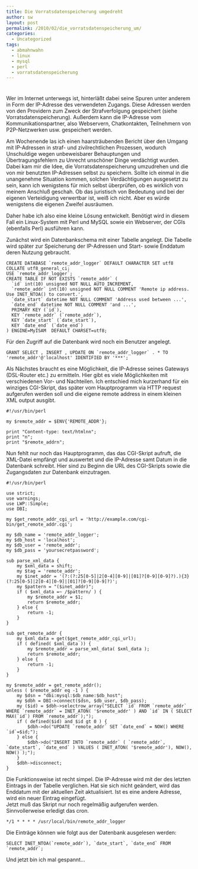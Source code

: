 ```yaml
---
title: Die Vorratsdatenspeicherung umgedreht
author: sw
layout: post
permalink: /2010/02/die_vorratsdatenspeicherung_um/
categories:
  - Uncategorized
tags:
  - abmahnwahn
  - linux
  - mysql
  - perl
  - vorratsdatenspeicherung
---
```

# 

Wer im Internet unterwegs ist, hinterläßt dabei seine Spuren unter anderem in Form der IP-Adresse des verwendeten Zugangs. Diese Adressen werden von den Providern zum Zweck der Strafverfolgung gespeichert (siehe Vorratsdatenspeicherung). Außerdem kann die IP-Adresse vom Kommunikationspartner, also Webservern, Chatkontakten, Teilnehmern von P2P-Netzwerken usw. gespeichert werden.

Am Wochenende las ich einen haarsträubenden Bericht über den Umgang mit IP-Adressen in straf- und zivilrechtlichen Prozessen, wodurch Unschuldige wegen unbeweisbarer Behauptungen und Übertragungsfehlern zu Unrecht unschöner Dinge verdächtigt wurden. Dabei kam mir die Idee, die Vorratsdatenspeicherung umzudrehen und die von mir benutzten IP-Adressen selbst zu speichern. Sollte ich einmal in die unangenehme Situation kommen, solchen Verdächtigungen ausgesetzt zu sein, kann ich wenigstens für mich selbst überprüfen, ob es wirklich von meinem Anschluß geschah. Ob das juristisch von Bedeutung und bei der eigenen Verteidigung verwertbar ist, weiß ich nicht. Aber es würde wenigstens die eigenen Zweifel ausräumen.

Daher habe ich also eine kleine Lösung entwickelt. Benötigt wird in diesem Fall ein Linux-System mit Perl und MySQL sowie ein Webserver, der CGIs (ebenfalls Perl) ausführen kann.

Zunächst wird ein Datenbankschema mit einer Tabelle angelegt. Die Tabelle wird später zur Speicherung der IP-Adressen und Start- sowie Enddatum deren Nutzung gebraucht.

    CREATE DATABASE `remote_addr_logger` DEFAULT CHARACTER SET utf8 COLLATE utf8_general_ci;
    USE `remote_addr_logger`;
    CREATE TABLE IF NOT EXISTS `remote_addr` (
      `id` int(10) unsigned NOT NULL AUTO_INCREMENT,
      `remote_addr` int(10) unsigned NOT NULL COMMENT 'Remote ip address. Use INET_NTOA() to convert.',
      `date_start` datetime NOT NULL COMMENT 'Address used between ...',
      `date_end` datetime NOT NULL COMMENT 'and ...',
      PRIMARY KEY (`id`),
      KEY `remote_addr` (`remote_addr`),
      KEY `date_start` (`date_start`),
      KEY `date_end` (`date_end`)
    ) ENGINE=MyISAM  DEFAULT CHARSET=utf8;
    

Für den Zugriff auf die Datenbank wird noch ein Benutzer angelegt.

    GRANT SELECT , INSERT , UPDATE ON `remote_addr_logger` . * TO 'remote_addr'@'localhost' IDENTIFIED BY '***';
    

Als Nächstes braucht es eine Möglichkeit, die IP-Adresse seines Gateways (DSL-Router etc.) zu ermitteln. Hier gibt es viele Möglichkeiten mit verschiedenen Vor- und Nachteilen. Ich entschied mich kurzerhand für ein winziges CGI-Skript, das später vom Hauptprogramm via HTTP request aufgerufen werden soll und die eigene remote address in einem kleinen XML output ausgibt.

    #!/usr/bin/perl
    
    my $remote_addr = $ENV{'REMOTE_ADDR'};
    
    print "Content-type: text/htmlnn";
    print "n";
    print "$remote_addrn";
    

Nun fehlt nur noch das Hauptprogramm, das das CGI-Skript aufruft, die XML-Datei empfängt und auswertet und die IP-Adresse samt Datum in die Datenbank schreibt. Hier sind zu Beginn die URL des CGI-Skripts sowie die Zugangsdaten zur Datenbank einzutragen.

    #!/usr/bin/perl
    
    use strict;
    use warnings;
    use LWP::Simple;
    use DBI;
    
    my $get_remote_addr_cgi_url = 'http://example.com/cgi-bin/get_remote_addr.cgi';
    
    my $db_name = 'remote_addr_logger';
    my $db_host = 'localhost';
    my $db_user = 'remote_addr';
    my $db_pass = 'yoursecretpassword';
    
    sub parse_xml_data {
        my $xml_data = shift;
        my $tag = 'remote_addr';
        my $inet_addr = '(?:(?:25[0-5]|2[0-4][0-9]|[01]?[0-9][0-9]?).){3}(?:25[0-5]|2[0-4][0-9]|[01]?[0-9][0-9]?)';
        my $pattern = "($inet_addr)";
        if ( $xml_data =~ /$pattern/ ) {
            my $remote_addr = $1;
            return $remote_addr;
        } else {
            return -1;
        }
    }
    
    sub get_remote_addr {
        my $xml_data = get($get_remote_addr_cgi_url);
        if ( defined( $xml_data )) {
            my $remote_addr = parse_xml_data( $xml_data );
            return $remote_addr;
        } else {
            return -1;
        }
    }
    
    my $remote_addr = get_remote_addr();
    unless ( $remote_addr eq -1 ) {
        my $dsn = "dbi:mysql:$db_name:$db_host";
        my $dbh = DBI->connect($dsn, $db_user, $db_pass);
        my ($id) = $dbh->selectrow_array("SELECT `id` FROM `remote_addr` WHERE `remote_addr` = INET_ATON( '$remote_addr' ) AND `id` IN ( SELECT MAX(`id`) FROM `remote_addr`);");
        if ( defined($id) and $id gt 0 ) {
            $dbh->do("UPDATE `remote_addr` SET `date_end` = NOW() WHERE `id`=$id;");
        } else {
            $dbh->do("INSERT INTO `remote_addr` ( `remote_addr`, `date_start`, `date_end` ) VALUES ( INET_ATON( '$remote_addr'), NOW(), NOW() );");
        }
        $dbh->disconnect;
    }
    

Die Funktionsweise ist recht simpel. Die IP-Adresse wird mit der des letzten Eintrags in der Tabelle verglichen. Hat sie sich nicht geändert, wird das Enddatum mit der aktuellen Zeit aktualisiert. Ist es eine andere Adresse, wird ein neuer Eintrag eingefügt.  
Jetzt muß das Skript nur noch regelmäßig aufgerufen werden. Sinnvollerweise erledigt das cron.

`*/1 * * * * /usr/local/bin/remote_addr_logger`

Die Einträge können wie folgt aus der Datenbank ausgelesen werden:

    SELECT INET_NTOA(`remote_addr`), `date_start`, `date_end` FROM `remote_addr`;
    

Und jetzt bin ich mal gespannt…